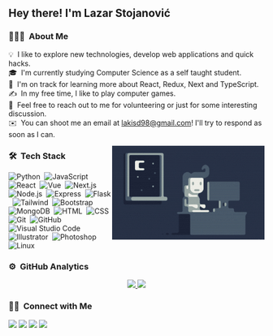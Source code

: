 <h2>Hey there! I'm Lazar Stojanović</h2>

<!-- ## 👋 &nbsp;Hey there! I'm Aditya -->

### 👨🏻‍💻 &nbsp;About Me

💡 &nbsp;I like to explore new technologies, develop web applications and quick hacks.\
🎓 &nbsp;I'm currently studying Computer Science as a self taught student.\
🌱 &nbsp;I'm on track for learning more about React, Redux, Next and TypeScript.\
✍️ &nbsp;In my free time, I like to play computer games.\
💬 &nbsp;Feel free to reach out to me for volunteering or just for some interesting discussion.\
✉️ &nbsp;You can shoot me an email at lakisd98@gmail.com! I'll try to respond as soon as I can.

<img alt="Night Coding" src="https://raw.githubusercontent.com/AVS1508/AVS1508/master/assets/Night-Coding.gif" align="right"/>

### 🛠 &nbsp;Tech Stack

![Python](https://img.shields.io/badge/-Python-05122A?style=flat&logo=python)&nbsp;
![JavaScript](https://img.shields.io/badge/-JavaScript-05122A?style=flat&logo=javascript)&nbsp;
![React](https://img.shields.io/badge/-React-05122A?style=flat&logo=react)&nbsp;
![Vue](https://img.shields.io/badge/-Vue-05122A?style=flat&logo=vue.js)&nbsp;
![Next.js](https://img.shields.io/badge/-Next.js-05122A?style=flat&logo=Next.js)&nbsp;
![Node.js](https://img.shields.io/badge/-Node.js-05122A?style=flat&logo=node.js)&nbsp;
![Express](https://img.shields.io/badge/-Express-05122A?style=flat&logo=express)&nbsp;
![Flask](https://img.shields.io/badge/-Flask-05122A?style=flat&logo=flask)&nbsp;
![Tailwind](https://img.shields.io/badge/-Tailwind-05122A?style=flat&logo=tailwind-css)&nbsp;
![Bootstrap](https://img.shields.io/badge/-Bootstrap-05122A?style=flat&logo=bootstrap&logoColor=563D7C)&nbsp;
![MongoDB](https://img.shields.io/badge/-MongoDB-05122A?style=flat&logo=mongodb)&nbsp;
![HTML](https://img.shields.io/badge/-HTML-05122A?style=flat&logo=HTML5)&nbsp;
![CSS](https://img.shields.io/badge/-CSS-05122A?style=flat&logo=CSS3&logoColor=1572B6)&nbsp;
![Git](https://img.shields.io/badge/-Git-05122A?style=flat&logo=git)&nbsp;
![GitHub](https://img.shields.io/badge/-GitHub-05122A?style=flat&logo=github)&nbsp;
![Visual Studio Code](https://img.shields.io/badge/-Visual%20Studio%20Code-05122A?style=flat&logo=visual-studio-code&logoColor=007ACC)&nbsp;
![Illustrator](https://img.shields.io/badge/-Illustrator-05122A?style=flat&logo=adobe-illustrator)&nbsp;
![Photoshop](https://img.shields.io/badge/-Photoshop-05122A?style=flat&logo=adobe-photoshop)&nbsp;
![Linux](https://img.shields.io/badge/-Pop!_OS-05122A?style=flat&logo=Pop!_OS)&nbsp;

### ⚙️ &nbsp;GitHub Analytics

<p align="center">
<a href="https://github.com/Coolbylaki">
  <img height="180em" src="https://github-readme-stats-eight-theta.vercel.app/api?username=Coolbylaki&show_icons=true&theme=algolia&include_all_commits=true&count_private=true"/>
  <img height="180em" src="https://github-readme-stats-eight-theta.vercel.app/api/top-langs/?username=Coolbylaki&layout=compact&langs_count=8&theme=algolia"/>
</a>
</p>

### 🤝🏻 &nbsp;Connect with Me

<p align="left">
<a href="https://www.linkedin.com/in/lazar-stojanovi%C4%87-9ba1a5238/"><img src="https://img.shields.io/badge/-Lazar Stojanović-0077B5?style=flat&logo=Linkedin&logoColor=white"/></a>
<a href="mailto:lakisd98@gmail.com"><img src="https://img.shields.io/badge/-lakisd98@gmail.com-D14836?style=flat&logo=Gmail&logoColor=white"/></a>
<a href="https://www.instagram.com/munjezza/"><img src="https://img.shields.io/badge/-@Munjezza-E4405F?style=flat&logo=Instagram&logoColor=white"/></a>
<a href="https://www.facebook.com/LazarStojanoviic/"><img src="https://img.shields.io/badge/-Lazar Stojanović-1877F2?style=flat&logo=Facebook&logoColor=white"/></a>
</p>
